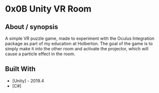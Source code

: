 # 0x0B Unity VR Room

## About / synopsis
A simple VR puzzle game, made to experiment with the Oculus Integration package as part of my education at Holberton. The goal of the game is to simply make it into the other room and activate the projector, which will cause a particle effect in the room.

## Built With

* [Unity] - 2019.4
* [C#]
